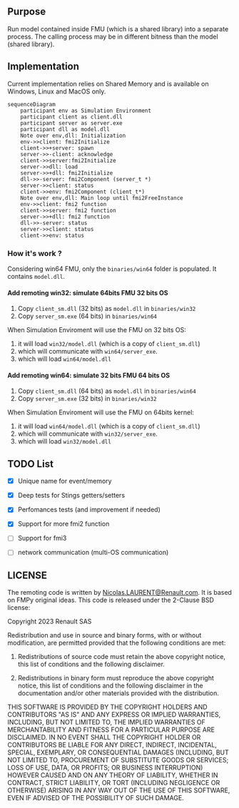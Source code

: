 ## Purpose

Run model contained inside FMU (which is a shared library) into a separate process.
The calling process may be in different bitness than the model (shared library).

## Implementation

Current implementation relies on Shared Memory and is available on Windows, Linux and MacOS only.

```mermaid
sequenceDiagram
    participant env as Simulation Environment
    participant client as client.dll
    participant server as server.exe
    participant dll as model.dll
    Note over env,dll: Initialization
    env->>client: fmi2Initialize
    client->>+server: spawn
    server->>-client: acknowledge
    client->>server:fmi2Initialize
    server->>dll: load
    server->>+dll: fmi2Initialize
    dll->>-server: fmi2Component (server_t *)
    server->>client: status
    client->>env: fmi2Component (client_t*)
    Note over env,dll: Main loop until fmi2FreeInstance
    env->>client: fmi2 function
    client->>server: fmi2 function
    server->>+dll: fmi2 function
    dll->>-server: status
    server->>client: status
    client->>env: status
```

### How it's work ?

Considering win64 FMU, only the `binaries/win64` folder is populated. It contains `model.dll`.

#### Add remoting win32: simulate 64bits FMU 32 bits OS
  1. Copy `client_sm.dll` (32 bits) as `model.dll` in `binaries/win32`
  2. Copy `server_sm.exe` (64 bits) in `binaries/win64`
  
When Simulation Enviroment will use the FMU on 32 bits OS:
  1. it will load  `win32/model.dll` (which is a copy of `client_sm.dll`)
  2. which will communicate with `win64/server_exe`.
  3. which will load `win64/model.dll` 

#### Add remoting win64: simulate 32 bits FMU 64 bits OS
  1. Copy `client_sm.dll` (64 bits) as `model.dll` in `binaries/win64`
  3. Copy `server_sm.exe` (32 bits) in `binaries/win32`
  
  When Simulation Enviroment will use the FMU on 64bits kernel:
  1. it will load  `win64/model.dll` (which is a copy of `client_sm.dll`)
  2. which will communicate with `win32/server_exe`.
  3. which will load `win32/model.dll` 


## TODO List

- [X] Unique name for event/memory
- [X] Deep tests for Stings getters/setters
- [X] Perfomances tests (and improvement if needed)
- [X] Support for more fmi2 function
- [ ] Support for fmi3
- [ ] network communication (multi-OS communication)


## LICENSE

The remoting code is written by Nicolas.LAURENT@Renault.com. It is based on FMPy original ideas.
This code is released under the 2-Clause BSD license:

Copyright 2023 Renault SAS

Redistribution and use in source and binary forms, with or without modification, are permitted
provided that the following conditions are met:

1. Redistributions of source code must retain the above copyright notice, this list of conditions
   and the following disclaimer.

2. Redistributions in binary form must reproduce the above copyright notice, this list of conditions
   and the following disclaimer in the documentation and/or other materials provided with 
   the distribution.

THIS SOFTWARE IS PROVIDED BY THE COPYRIGHT HOLDERS AND CONTRIBUTORS "AS IS" AND ANY EXPRESS OR
IMPLIED WARRANTIES, INCLUDING, BUT NOT LIMITED TO, THE IMPLIED WARRANTIES OF MERCHANTABILITY AND
FITNESS FOR A PARTICULAR PURPOSE ARE DISCLAIMED. IN NO EVENT SHALL THE COPYRIGHT HOLDER OR 
CONTRIBUTORS BE LIABLE FOR ANY DIRECT, INDIRECT, INCIDENTAL, SPECIAL, EXEMPLARY, OR 
CONSEQUENTIAL DAMAGES (INCLUDING, BUT NOT LIMITED TO, PROCUREMENT OF SUBSTITUTE GOODS OR SERVICES;
LOSS OF USE, DATA, OR PROFITS; OR BUSINESS INTERRUPTION) HOWEVER CAUSED AND ON ANY THEORY 
OF LIABILITY, WHETHER IN CONTRACT, STRICT LIABILITY, OR TORT (INCLUDING NEGLIGENCE OR OTHERWISE)
ARISING IN ANY WAY OUT OF THE USE OF THIS SOFTWARE, EVEN IF ADVISED OF THE POSSIBILITY OF SUCH
DAMAGE.
